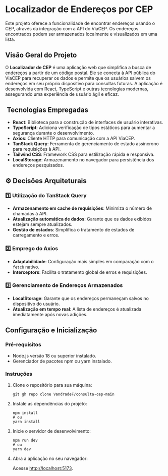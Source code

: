 # Localizador de Endereços por CEP

<p>Este projeto oferece a funcionalidade de encontrar endereços usando o CEP, através da integração com a API do ViaCEP. Os endereços encontrados podem ser armazenados localmente e visualizados em uma lista.</p>

##  Visão Geral do Projeto

<p>O <strong>Localizador de CEP</strong> é uma aplicação web que simplifica a busca de endereços a partir de um código postal. Ele se conecta à API pública do ViaCEP para recuperar os dados e permite que os usuários salvem os endereços em seu próprio dispositivo para consultas futuras. A aplicação é desenvolvida com React, TypeScript e outras tecnologias modernas, assegurando uma experiência de usuário ágil e eficaz.</p>

## ️ Tecnologias Empregadas

<ul>
    <li><strong>React</strong>: Biblioteca para a construção de interfaces de usuário interativas.</li>
    <li><strong>TypeScript</strong>: Adiciona verificação de tipos estáticos para aumentar a segurança durante o desenvolvimento.</li>
    <li><strong>Axios</strong>: Cliente HTTP para comunicação com a API ViaCEP.</li>
    <li><strong>TanStack Query</strong>: Ferramenta de gerenciamento de estado assíncrono para requisições à API.</li>
    <li><strong>Tailwind CSS</strong>: Framework CSS para estilização rápida e responsiva.</li>
    <li><strong>LocalStorage</strong>: Armazenamento no navegador para persistência dos endereços pesquisados.</li>
</ul>

## ⚙️ Decisões Arquiteturais

<h3>1️⃣ Utilização do TanStack Query</h3>

<ul>
    <li><strong>Armazenamento em cache de requisições</strong>: Minimiza o número de chamadas à API.</li>
    <li><strong>Atualização automática de dados</strong>: Garante que os dados exibidos estejam sempre atualizados.</li>
    <li><strong>Gestão de estados</strong>: Simplifica o tratamento de estados de carregamento e erros.</li>
</ul>

<h3>2️⃣ Emprego do Axios</h3>

<ul>
    <li><strong>Adaptabilidade</strong>: Configuração mais simples em comparação com o <code>fetch</code> nativo.</li>
    <li><strong>Interceptors</strong>: Facilita o tratamento global de erros e requisições.</li>
</ul>

<h3>3️⃣ Gerenciamento de Endereços Armazenados</h3>

<ul>
    <li><strong>LocalStorage</strong>: Garante que os endereços permaneçam salvos no dispositivo do usuário.</li>
    <li><strong>Atualização em tempo real</strong>: A lista de endereços é atualizada imediatamente após novas adições.</li>
</ul>

##  Configuração e Inicialização

<h3>Pré-requisitos</h3>

<ul>
    <li>Node.js versão 18 ou superior instalado.</li>
    <li>Gerenciador de pacotes npm ou yarn instalado.</li>
</ul>

<h3>Instruções</h3>

<ol>
    <li>Clone o repositório para sua máquina:
        <pre><code>git gh repo clone VandradeF/consulta-cep-main</code></pre>
    </li>
    <li>Instale as dependências do projeto:
        <pre><code>npm install
# ou
yarn install</code></pre>
    </li>
    <li>Inicie o servidor de desenvolvimento:
        <pre><code>npm run dev
# ou
yarn dev</code></pre>
    </li>
    <li>Abra a aplicação no seu navegador:
        <p>Acesse <a href="http://localhost:5173" target="_blank">http://localhost:5173</a>.</p>
    </li>
</ol>
